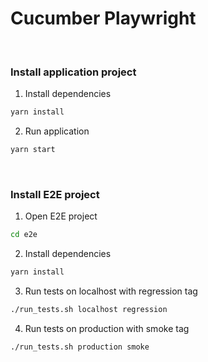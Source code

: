 # Cucumber Playwright

<br/>

### Install application project

1. Install dependencies

```bash
yarn install
```

2. Run application

```bash
yarn start
```

<br/>

### Install E2E project

1. Open E2E project

```bash
cd e2e
```

2. Install dependencies

```bash
yarn install
```

3. Run tests on localhost with regression tag

```bash
./run_tests.sh localhost regression
```

4. Run tests on production with smoke tag

```bash
./run_tests.sh production smoke
```
